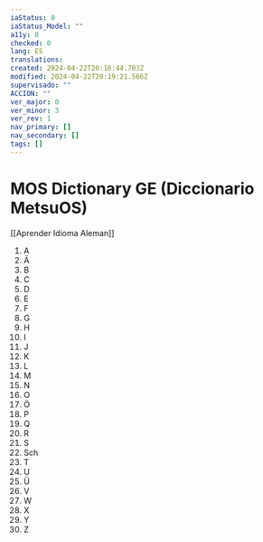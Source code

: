 ```yaml
---
iaStatus: 0
iaStatus_Model: ""
a11y: 0
checked: 0
lang: ES
translations: 
created: 2024-04-22T20:16:44.703Z
modified: 2024-04-22T20:19:21.566Z
supervisado: ""
ACCION: ""
ver_major: 0
ver_minor: 3
ver_rev: 1
nav_primary: []
nav_secondary: []
tags: []
---
```

# MOS Dictionary GE (Diccionario MetsuOS)

[[Aprender Idioma Aleman]]

1. A
2. Ä
3. B
4. C
5. D
6. E
7. F
8. G
9. H
10. I
11. J
12. K
13. L
14. M
15. N
16. O
17. Ö
18. P
19. Q
20. R
21. S
22. Sch
23. T
24. U
25. Ü
26. V
27. W
28. X
29. Y
30. Z
